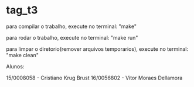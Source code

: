 # tag_t3

para compilar o trabalho, execute no terminal: "make"

para rodar o trabalho, execute no terminal: "make run"

para limpar o diretorio(remover arquivos temporarios), execute no terminal: "make clean"


Alunos:

15/0008058 - Cristiano Krug Brust
16/0056802 - Vitor Moraes Dellamora
